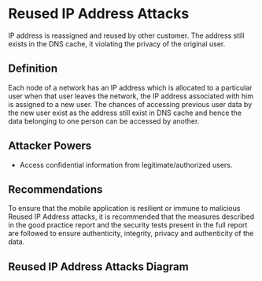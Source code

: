 # Reused IP Address Attacks

IP address is reassigned and reused by other customer. The address still exists in the DNS cache, it violating the privacy of the original user.

## Definition

Each node of a network has an IP address which is allocated to a particular user when that user leaves the network, the IP address associated with him is assigned to a new user. The chances of accessing previous user data by the new user exist as the address still exist in DNS cache and hence the data belonging to one person can be accessed by another.
  
## Attacker Powers

 * Access confidential information from legitimate/authorized users.


## Recommendations

To ensure that the mobile application is resilient or immune to malicious Reused IP Address attacks, it is recommended that the measures described in the good practice report and the security tests present in the full report are followed to ensure authenticity, integrity, privacy and authenticity of the data.

 
## Reused IP Address Attacks Diagram


